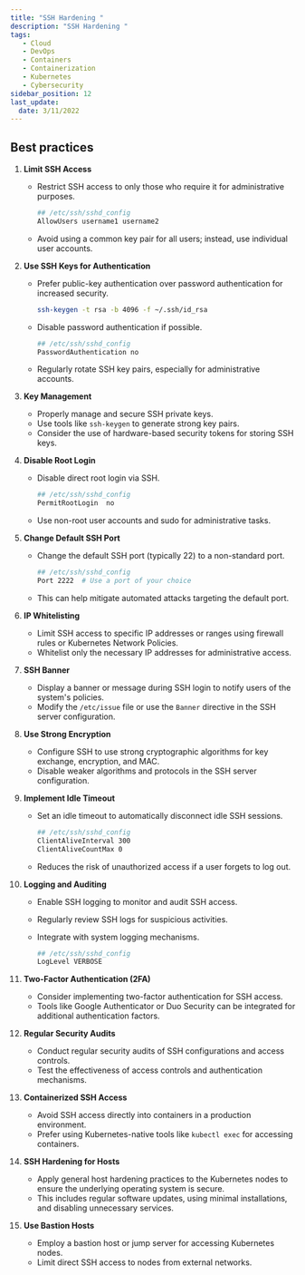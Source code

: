 ```yaml
---
title: "SSH Hardening "
description: "SSH Hardening "
tags: 
   - Cloud
   - DevOps
   - Containers
   - Containerization
   - Kubernetes
   - Cybersecurity
sidebar_position: 12
last_update:
  date: 3/11/2022
---
```



## Best practices

1. **Limit SSH Access**
   - Restrict SSH access to only those who require it for administrative purposes.

        ```bash
        ## /etc/ssh/sshd_config
        AllowUsers username1 username2 
        ```   
   - Avoid using a common key pair for all users; instead, use individual user accounts.

2. **Use SSH Keys for Authentication**
   - Prefer public-key authentication over password authentication for increased security.

        ```bash
        ssh-keygen -t rsa -b 4096 -f ~/.ssh/id_rsa 
        ```
   - Disable password authentication if possible.

        ```bash
        ## /etc/ssh/sshd_config
        PasswordAuthentication no
        ```   

   - Regularly rotate SSH key pairs, especially for administrative accounts.

3. **Key Management**
   - Properly manage and secure SSH private keys.
   - Use tools like `ssh-keygen` to generate strong key pairs.
   - Consider the use of hardware-based security tokens for storing SSH keys.

4. **Disable Root Login**
   - Disable direct root login via SSH.

        ```bash
        ## /etc/ssh/sshd_config 
        PermitRootLogin  no
        ```    
   - Use non-root user accounts and sudo for administrative tasks.

5. **Change Default SSH Port**
   - Change the default SSH port (typically 22) to a non-standard port.

        ```bash
        ## /etc/ssh/sshd_config 
        Port 2222  # Use a port of your choice
        ```    

   - This can help mitigate automated attacks targeting the default port.

6. **IP Whitelisting**
   - Limit SSH access to specific IP addresses or ranges using firewall rules or Kubernetes Network Policies.
   - Whitelist only the necessary IP addresses for administrative access.

7. **SSH Banner**
   - Display a banner or message during SSH login to notify users of the system's policies.
   - Modify the `/etc/issue` file or use the `Banner` directive in the SSH server configuration.

8. **Use Strong Encryption**
   - Configure SSH to use strong cryptographic algorithms for key exchange, encryption, and MAC.
   - Disable weaker algorithms and protocols in the SSH server configuration.

9. **Implement Idle Timeout**
   - Set an idle timeout to automatically disconnect idle SSH sessions.

        ```bash
        ## /etc/ssh/sshd_config 
        ClientAliveInterval 300
        ClientAliveCountMax 0
        ```       
   - Reduces the risk of unauthorized access if a user forgets to log out.

10. **Logging and Auditing**
    - Enable SSH logging to monitor and audit SSH access.
    - Regularly review SSH logs for suspicious activities.
    - Integrate with system logging mechanisms.

        ```bash
        ## /etc/ssh/sshd_config 
        LogLevel VERBOSE
        ```    

11. **Two-Factor Authentication (2FA)**
    - Consider implementing two-factor authentication for SSH access.
    - Tools like Google Authenticator or Duo Security can be integrated for additional authentication factors.

12. **Regular Security Audits**
    - Conduct regular security audits of SSH configurations and access controls.
    - Test the effectiveness of access controls and authentication mechanisms.

13. **Containerized SSH Access**
    - Avoid SSH access directly into containers in a production environment.
    - Prefer using Kubernetes-native tools like `kubectl exec` for accessing containers.

14. **SSH Hardening for Hosts**
    - Apply general host hardening practices to the Kubernetes nodes to ensure the underlying operating system is secure.
    - This includes regular software updates, using minimal installations, and disabling unnecessary services.

15. **Use Bastion Hosts**
    - Employ a bastion host or jump server for accessing Kubernetes nodes.
    - Limit direct SSH access to nodes from external networks.


 

 
